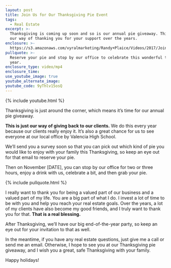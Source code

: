 ```yaml
---
layout: post
title: Join Us for Our Thanksgiving Pie Event
tags:
  - Real Estate
excerpt: >-
  Thanksgiving is coming up soon and so is our annual pie giveaway. This is just
  our way of thanking you for your support over the years.
enclosure: >-
  https://s3.amazonaws.com/vyralmarketing/Randy+Plaice/Videos/2017/Join+Us+For+Our+Pie+Event+-+Santa+Clarita+Real+Estate+Agent.mp4
pullquote: >-
  Reserve your pie and stop by our office to celebrate this wonderful time of
  year.
enclosure_type: video/mp4
enclosure_time:
use_youtube_image: true
youtube_alternate_image:
youtube_code: 9yThlv15osQ
---
```



{% include youtube.html %}

Thanksgiving is just around the corner, which means it’s time for our annual pie giveaway.

**This is just our way of giving back to our clients.** We do this every year because our clients really enjoy it. It’s also a great chance for us to see everyone at our local office by Valencia High School.

We’ll send you a survey soon so that you can pick out which kind of pie you would like to enjoy with your family this Thanksgiving, so keep an eye out for that email to reserve your pie.

Then on November [DATE], you can stop by our office for two or three hours, enjoy a drink with us, celebrate a bit, and then grab your pie.

{% include pullquote.html %}

I really want to thank you for being a valued part of our business and a valued part of my life. You are a big part of what I do. I invest a lot of time to be with you and help you reach your real estate goals. Over the years, a lot of my clients have also become my good friends, and I truly want to thank you for that. **That is a real blessing.**

After Thanksgiving, we’ll have our big end-of-the-year party, so keep an eye out for your invitation to that as well.

In the meantime, if you have any real estate questions, just give me a call or send me an email. Otherwise, I hope to see you at our Thanksgiving pie giveaway, and I wish you a great, safe Thanksgiving with your family.

Happy holidays!